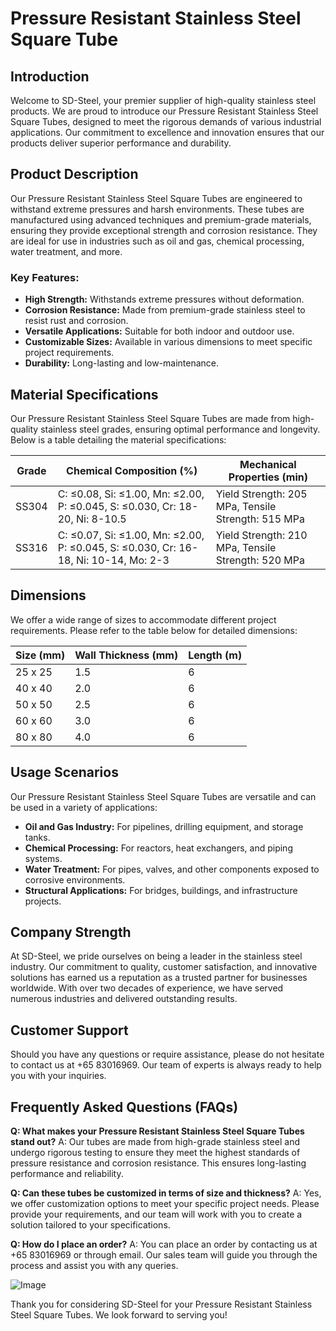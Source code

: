 # Pressure Resistant Stainless Steel Square Tube

## Introduction
Welcome to SD-Steel, your premier supplier of high-quality stainless steel products. We are proud to introduce our Pressure Resistant Stainless Steel Square Tubes, designed to meet the rigorous demands of various industrial applications. Our commitment to excellence and innovation ensures that our products deliver superior performance and durability.

## Product Description
Our Pressure Resistant Stainless Steel Square Tubes are engineered to withstand extreme pressures and harsh environments. These tubes are manufactured using advanced techniques and premium-grade materials, ensuring they provide exceptional strength and corrosion resistance. They are ideal for use in industries such as oil and gas, chemical processing, water treatment, and more.

### Key Features:
- **High Strength:** Withstands extreme pressures without deformation.
- **Corrosion Resistance:** Made from premium-grade stainless steel to resist rust and corrosion.
- **Versatile Applications:** Suitable for both indoor and outdoor use.
- **Customizable Sizes:** Available in various dimensions to meet specific project requirements.
- **Durability:** Long-lasting and low-maintenance.

## Material Specifications
Our Pressure Resistant Stainless Steel Square Tubes are made from high-quality stainless steel grades, ensuring optimal performance and longevity. Below is a table detailing the material specifications:

| Grade        | Chemical Composition (%)   | Mechanical Properties (min) |
|--------------|----------------------------|------------------------------|
| SS304        | C: ≤0.08, Si: ≤1.00, Mn: ≤2.00, P: ≤0.045, S: ≤0.030, Cr: 18-20, Ni: 8-10.5 | Yield Strength: 205 MPa, Tensile Strength: 515 MPa |
| SS316        | C: ≤0.07, Si: ≤1.00, Mn: ≤2.00, P: ≤0.045, S: ≤0.030, Cr: 16-18, Ni: 10-14, Mo: 2-3 | Yield Strength: 210 MPa, Tensile Strength: 520 MPa |

## Dimensions
We offer a wide range of sizes to accommodate different project requirements. Please refer to the table below for detailed dimensions:

| Size (mm) | Wall Thickness (mm) | Length (m) |
|-----------|---------------------|------------|
| 25 x 25   | 1.5                 | 6          |
| 40 x 40   | 2.0                 | 6          |
| 50 x 50   | 2.5                 | 6          |
| 60 x 60   | 3.0                 | 6          |
| 80 x 80   | 4.0                 | 6          |

## Usage Scenarios
Our Pressure Resistant Stainless Steel Square Tubes are versatile and can be used in a variety of applications:

- **Oil and Gas Industry:** For pipelines, drilling equipment, and storage tanks.
- **Chemical Processing:** For reactors, heat exchangers, and piping systems.
- **Water Treatment:** For pipes, valves, and other components exposed to corrosive environments.
- **Structural Applications:** For bridges, buildings, and infrastructure projects.

## Company Strength
At SD-Steel, we pride ourselves on being a leader in the stainless steel industry. Our commitment to quality, customer satisfaction, and innovative solutions has earned us a reputation as a trusted partner for businesses worldwide. With over two decades of experience, we have served numerous industries and delivered outstanding results.

## Customer Support
Should you have any questions or require assistance, please do not hesitate to contact us at +65 83016969. Our team of experts is always ready to help you with your inquiries.

## Frequently Asked Questions (FAQs)
**Q: What makes your Pressure Resistant Stainless Steel Square Tubes stand out?**
A: Our tubes are made from high-grade stainless steel and undergo rigorous testing to ensure they meet the highest standards of pressure resistance and corrosion resistance. This ensures long-lasting performance and reliability.

**Q: Can these tubes be customized in terms of size and thickness?**
A: Yes, we offer customization options to meet your specific project needs. Please provide your requirements, and our team will work with you to create a solution tailored to your specifications.

**Q: How do I place an order?**
A: You can place an order by contacting us at +65 83016969 or through email. Our sales team will guide you through the process and assist you with any queries.

![Image](https://github.com/user-attachments/assets/2567258e-e124-4816-932d-1809bd27ef0b)

Thank you for considering SD-Steel for your Pressure Resistant Stainless Steel Square Tubes. We look forward to serving you!